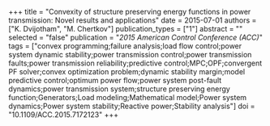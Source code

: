 +++
title = "Convexity of structure preserving energy functions in power transmission: Novel results and applications"
date = 2015-07-01
authors = ["K. Dvijotham", "M. Chertkov"]
publication_types = ["1"]
abstract = ""
selected = "false"
publication = "*2015 American Control Conference (ACC)*"
tags = ["convex programming;failure analysis;load flow control;power system dynamic stability;power transmission control;power transmission faults;power transmission reliability;predictive control;MPC;OPF;convergent PF solver;convex optimization problem;dynamic stability margin;model predictive control;optimum power flow;power system post-fault dynamics;power transmission system;structure preserving energy function;Generators;Load modeling;Mathematical model;Power system dynamics;Power system stability;Reactive power;Stability analysis"]
doi = "10.1109/ACC.2015.7172123"
+++

